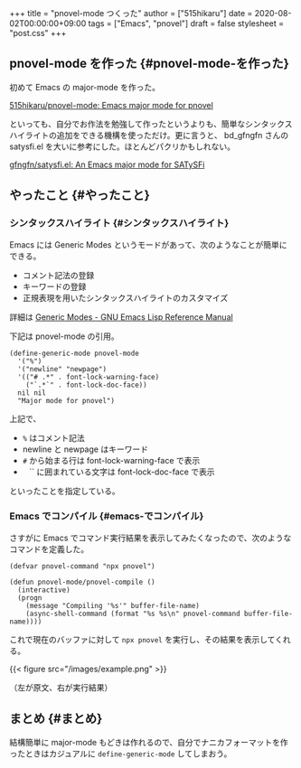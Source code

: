 +++
title = "pnovel-mode つくった"
author = ["515hikaru"]
date = 2020-08-02T00:00:00+09:00
tags = ["Emacs", "pnovel"]
draft = false
stylesheet = "post.css"
+++

## pnovel-mode を作った {#pnovel-mode-を作った}

初めて Emacs の major-mode を作った。

[515hikaru/pnovel-mode: Emacs major mode for pnovel](https://github.com/515hikaru/pnovel-mode)

といっても、自分でお作法を勉強して作ったというよりも、簡単なシンタックスハイライトの追加をできる機構を使っただけ。更に言うと、 bd\_gfngfn さんの satysfi.el を大いに参考にした。ほとんどパクリかもしれない。

[gfngfn/satysfi.el: An Emacs major mode for SATySFi](https://github.com/gfngfn/satysfi.el)


## やったこと {#やったこと}


### シンタックスハイライト {#シンタックスハイライト}

Emacs には Generic Modes というモードがあって、次のようなことが簡単にできる。

-   コメント記法の登録
-   キーワードの登録
-   正規表現を用いたシンタックスハイライトのカスタマイズ

詳細は [Generic Modes - GNU Emacs Lisp Reference Manual](https://www.gnu.org/software/emacs/manual/html%5Fnode/elisp/Generic-Modes.html)

下記は pnovel-mode の引用。

```emacs-lisp
(define-generic-mode pnovel-mode
  '("%")
  '("newline" "newpage")
  '(("# .*" . font-lock-warning-face)
    ("`.*`" . font-lock-doc-face))
  nil nil
  "Major mode for pnovel")
```

上記で、

-   `%` はコメント記法
-   newline と newpage はキーワード
-   `#` から始まる行は font-lock-warning-face で表示
-   `` `` `` に囲まれている文字は font-lock-doc-face で表示

といったことを指定している。


### Emacs でコンパイル {#emacs-でコンパイル}

さすがに Emacs でコマンド実行結果を表示してみたくなったので、次のようなコマンドを定義した。

```emacs-lisp
(defvar pnovel-command "npx pnovel")

(defun pnovel-mode/pnovel-compile ()
  (interactive)
  (progn
    (message "Compiling '%s'" buffer-file-name)
    (async-shell-command (format "%s %s\n" pnovel-command buffer-file-name))))
```

これで現在のバッファに対して `npx pnovel` を実行し、その結果を表示してくれる。

{{< figure src="/images/example.png" >}}

（左が原文、右が実行結果）


## まとめ {#まとめ}

結構簡単に major-mode もどきは作れるので、自分でナニカフォーマットを作ったときはカジュアルに `define-generic-mode` してしまおう。
